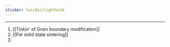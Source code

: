 ```yaml
---
sticker: lucide//lightbulb
---
```


---
1. [[Tinkin' of Grain boundary modification]]
2. [[For solid state sintering]]
3. 